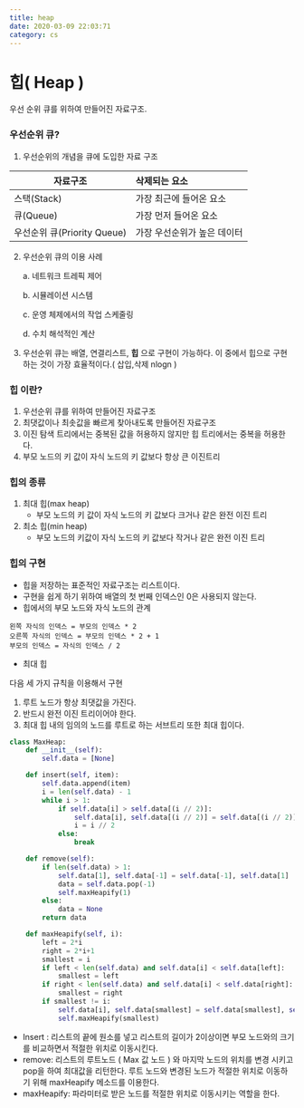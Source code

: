 ```yaml
---
title: heap
date: 2020-03-09 22:03:71
category: cs
---
```


# 힙( Heap )



우선 순위 큐를 위하여 만들어진 자료구조.

### 우선순위 큐?

1. 우선순위의 개념을 큐에 도입한 자료 구조

| 자료구조                    | 삭제되는 요소               |
| --------------------------- | :-------------------------- |
| 스택(Stack)                 | 가장 최근에 들어온 요소     |
| 큐(Queue)                   | 가장 먼저 들어온 요소       |
| 우선순위 큐(Priority Queue) | 가장 우선순위가 높은 데이터 |

2. 우선순위 큐의 이용 사례

   a. 네트워크 트레픽 제어

   b. 시뮬레이션 시스템

   c. 운영 체제에서의 작업 스케줄링

   d. 수치 해석적인 계산

3. 우선순위 큐는 배열, 연결리스트, **힙** 으로 구현이 가능하다. 이 중에서 힙으로 구현하는 것이 가장 효율적이다.( 삽입,삭제 nlogn )



### 힙 이란?

1. 우선순위 큐를 위하여 만들어진 자료구조
2. 최댓값이나 최솟값을 빠르게 찾아내도록 만들어진 자료구조
3. 이진 탐색 트리에서는 중복된 값을 허용하지 않지만 힙 트리에서는 중복을 허용한다.
4. 부모 노드의 키 값이 자식 노드의 키 값보다 항상 큰 이진트리



### 힙의 종류

1. 최대 힙(max heap)
   - 부모 노드의 키 값이 자식 노드의 키 값보다 크거나 같은 완전 이진 트리
2. 최소 힙(min heap)
   - 부모 노드의 키값이 자식 노드의 키 값보다 작거나 같은 완전 이진 트리



### 힙의 구현

- 힙을 저장하는 표준적인 자료구조는 리스트이다.
- 구현을 쉽게 하기 위하여 배열의 첫 번째 인덱스인 0은 사용되지 않는다.
- 힙에서의 부모 노드와 자식 노드의 관계

```
왼쪽 자식의 인덱스 = 부모의 인덱스 * 2
오른쪽 자식의 인덱스 = 부모의 인덱스 * 2 + 1
부모의 인덱스 = 자식의 인덱스 / 2
```

- 최대 힙

다음 세 가지 규칙을 이용해서 구현

1. 루트 노드가 항상 최댓값을 가진다.
2. 반드시 완전 이진 트리이어야 한다.
3. 최대 힙 내의 임의의 노드를 루트로 하는 서브트리 또한 최대 힙이다.

```python
class MaxHeap:
    def __init__(self):
        self.data = [None]

    def insert(self, item):
        self.data.append(item)
        i = len(self.data) - 1
        while i > 1:
            if self.data[i] > self.data[(i // 2)]:
                self.data[i], self.data[(i // 2)] = self.data[(i // 2)], self.data[i]
                i = i // 2
            else:
                break

    def remove(self):
        if len(self.data) > 1:
            self.data[1], self.data[-1] = self.data[-1], self.data[1]
            data = self.data.pop(-1)
            self.maxHeapify(1)
        else:
            data = None
        return data

    def maxHeapify(self, i):
        left = 2*i
        right = 2*i+1
        smallest = i
        if left < len(self.data) and self.data[i] < self.data[left]:
            smallest = left
        if right < len(self.data) and self.data[i] < self.data[right]:
            smallest = right
        if smallest != i:
            self.data[i], self.data[smallest] = self.data[smallest], self.data[i]
            self.maxHeapify(smallest)


```

- Insert : 리스트의 끝에 원소를 넣고 리스트의 길이가 2이상이면 부모 노드와의 크기를 비교하면서 적절한 위치로 이동시킨다.
- remove: 리스트의 루트노드 ( Max 값 노드 ) 와 마지막 노드의 위치를 변경 시키고 pop을 하여 최대값을 리턴한다. 루트 노드와 변경된 노드가 적절한 위치로 이동하기 위해 maxHeapify 메소드를 이용한다.
- maxHeapify: 파라미터로 받은 노드를 적절한 위치로 이동시키는 역할을 한다.

